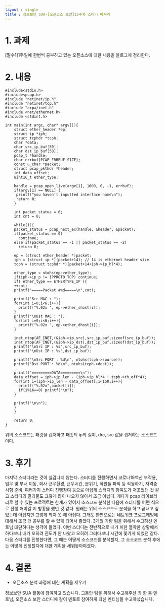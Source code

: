 ```yaml
---
layout : single
title : 정보보안 SUA-[오픈소스 보안]15주차 스터디 마무리 
---
```


# 1. 과제 

[필수1]1주일에 한번씩 공부하고 있는 오픈소스에 대한 내용을 블로그에 정리한다.

# 2. 내용

```
#include<stdio.h>
#include<pcap.h>
#include "netinet/ip.h"
#include "netinet/tcp.h"
#include "arpa/inet.h"
#include <net/ethernet.h>
#include <stdint.h>

int main(int argc, char* argv[]){
    struct ether_header *ep;
    struct ip *iph;
    struct tcphdr *tcph;
    char *data;
    char src_ip_buf[50];
    char dst_ip_buf[50];
    pcap_t *handle;
    char errbuf[PCAP_ERRBUF_SIZE];
    const u_char *packet;
    struct pcap_pkthdr *header;
    int data_offset;
    uint16_t ether_type;
   
    handle = pcap_open_live(argv[1], 1000, 0, -1, errbuf);
    if(argv[1] == NULL) {
     printf("you haven't inputted interface name\n");
     return 0;
    }
    
    int packet_status = 0;
    int cnt = 0;

    while(1){
    packet_status = pcap_next_ex(handle, &header, &packet);
    if(packet_status == 0)
      continue;
    else if(packet_status == -1 || packet_status == -2)
      return 0;

    ep = (struct ether_header *)packet;
    iph = (struct ip *)(packet+14); // 14 is ethernet header size
    tcph = (struct tcphdr *)(packet+14+iph->ip_hl*4);

    ether_type = ntohs(ep->ether_type);
    if(iph->ip_p != IPPROTO_TCP) continue;
    if( ether_type == ETHERTYPE_IP ){
    ++cnt;
    printf("=====Packet #%d=====\n",cnt);
    
    printf("Src MAC : ");
    for(int i=0;i<6;i++){
      printf("%.02x ", ep->ether_shost[i]);
    }
    printf("\nDst MAC : ");
    for(int i=0;i<6;i++){
      printf("%.02x ", ep->ether_dhost[i]);
    }

    inet_ntop(AF_INET,(&iph->ip_src),src_ip_buf,sizeof(src_ip_buf));
    inet_ntop(AF_INET,(&iph->ip_dst),dst_ip_buf,sizeof(dst_ip_buf));
    printf("\nSrc IP : %s",src_ip_buf);
    printf("\nDst IP : %s",dst_ip_buf);
    
    printf("\nSrc PORT : %d\n", ntohs(tcph->source));
    printf("Dst PORT : %d\n", ntohs(tcph->dest));

    printf("=========DATA=========\n");
    data_offset = iph->ip_len - (iph->ip_hl*4 + tcph->th_off*4);
    for(int i=(iph->ip_len - data_offset);i<150;i++){
      printf("%.02x",packet[i]);
      if(i%16==0) printf("\n");
    }

    printf("\n\n");
    }
    }

    return 0;
}
```
위의 소스코드는 패킷을 캡쳐하고 패킷의 ip의 길이, drc, src 값을 캡쳐하는 소스코드이다. 

# 3. 후기
마지막 스터디라는 것이 실감나지 않는다. 스터디를 진행하면서 코로나19백신 부작용, 업무 및 부서 이동, 회사 근무환경, 근무시간, 분위기, 직원들 파악 등 적응하기, 자격증 시험 준비, 여러가지 스터디 진행참여 등으로 
아쉽게 스터디의 참여도가 저조했던 것 같고 스터디의 결과물도 그렇게 많이 나오지 않아서 조금 아쉽다. 게다가 pcap 라이브러리로 할 수 있는 프로젝트는 한계가 있어서 소스코드 분석한 다음에 스터디를 어떤 식으로 진행
해야갈 지 방황을 했던 것 같다. 원래는 위의 소스코드도 분석을 하고 끝내고 싶었는데 아쉽지만 그렇게 되지 못 해 아쉽다. 그래도 한편으로는 네트워크 프로그래밍에 대해서 조금 더 공부를 할 수 있게 되어서 좋았다. 
3개월 가량 팀을 위해서 수고하신 멘토님 대단하다는 생각이 들었다. 이번 스터디는 전반적으로 내가 처한 열악한 상황에서 하다보니 내가 오히려 진도가 안 나왔고 오히려 그러다보니 시간에 쫓기게 되었던 같다. 
다음 스터디를 진행한다면, 그 때는 어떻게 소스코드를 분석할지, 그 소스코드 분석 후에는 어떻게 진행할지에 대한 계획을 세워놓아야겠다. 

# 4. 결론

- 오픈소스 분석 과정에 대한 계획을 세우기 


정보보안 SUA 활동에 참여하고 있습니다. 그동안 팀을 위해서 수고해주신 최 한 동 멘토님, 오픈소스 보안 스터디에 같이 멘토로 참여하게 되신 멘티님들 수고하셨습니다. 
